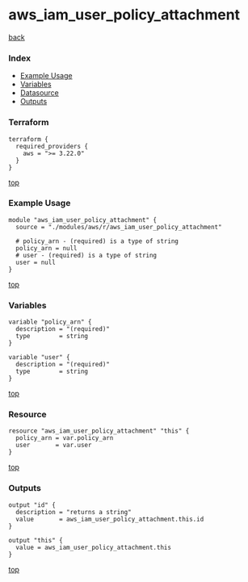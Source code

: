 # aws_iam_user_policy_attachment

[back](../aws.md)

### Index

- [Example Usage](#example-usage)
- [Variables](#variables)
- [Datasource](#datasource)
- [Outputs](#outputs)

### Terraform

```hcl
terraform {
  required_providers {
    aws = ">= 3.22.0"
  }
}
```

[top](#index)

### Example Usage

```hcl
module "aws_iam_user_policy_attachment" {
  source = "./modules/aws/r/aws_iam_user_policy_attachment"

  # policy_arn - (required) is a type of string
  policy_arn = null
  # user - (required) is a type of string
  user = null
}
```

[top](#index)

### Variables

```hcl
variable "policy_arn" {
  description = "(required)"
  type        = string
}

variable "user" {
  description = "(required)"
  type        = string
}
```

[top](#index)

### Resource

```hcl
resource "aws_iam_user_policy_attachment" "this" {
  policy_arn = var.policy_arn
  user       = var.user
}
```

[top](#index)

### Outputs

```hcl
output "id" {
  description = "returns a string"
  value       = aws_iam_user_policy_attachment.this.id
}

output "this" {
  value = aws_iam_user_policy_attachment.this
}
```

[top](#index)